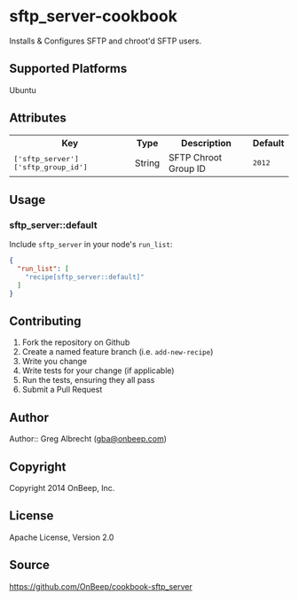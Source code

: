 # sftp_server-cookbook

Installs & Configures SFTP and chroot'd SFTP users.

## Supported Platforms

Ubuntu

## Attributes

<table>
  <tr>
    <th>Key</th>
    <th>Type</th>
    <th>Description</th>
    <th>Default</th>
  </tr>
  <tr>
    <td><tt>['sftp_server']['sftp_group_id']</tt></td>
    <td>String</td>
    <td>SFTP Chroot Group ID</td>
    <td><tt>2012</tt></td>
  </tr>
</table>

## Usage

### sftp_server::default

Include `sftp_server` in your node's `run_list`:

```json
{
  "run_list": [
    "recipe[sftp_server::default]"
  ]
}
```

## Contributing

1. Fork the repository on Github
2. Create a named feature branch (i.e. `add-new-recipe`)
3. Write you change
4. Write tests for your change (if applicable)
5. Run the tests, ensuring they all pass
6. Submit a Pull Request

## Author

Author:: Greg Albrecht (<gba@onbeep.com>)

## Copyright

Copyright 2014 OnBeep, Inc.

## License

Apache License, Version 2.0

## Source

https://github.com/OnBeep/cookbook-sftp_server
